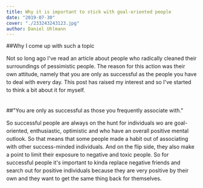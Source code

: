 ```yaml
---
title: Why it is important to stick with goal-oriented people
date: "2019-07-30"
cover: "./233243243123.jpg"
author: Daniel Uhlmann
---
```


##Why I come up with such a topic

<p style = "line-height: 1.5;">
Not so long ago I've read an article about people who radically cleaned their surroundings of pessimistic people. The reason for this action was their own attitude, namely that you are only as successful as the people you have to deal with every day. This post has raised my interest and so I've started to think a bit about it for myself.
<br></br></p>

##"You are only as successful as those you frequently associate with."

<p style = "line-height: 1.5;">
So successful people are always on the hunt for individuals wo are goal-oriented, enthusiastic, optimistic and who have an overall positive mental outlook. So that means that some people made a habit out of associating with other success-minded individuals. And on the flip side, they also make a point to limit their exposure to negative and toxic people. So for successful people it's important to kinda replace negative friends and search out for positive individuals because they are very positive by their own and they want to get the same thing back for themselves.
<br></br></p>